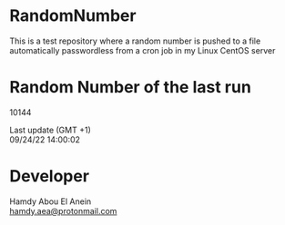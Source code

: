 # RandomNumber    
This is a test repository where a random number is pushed to a file automatically passwordless from a cron job in my Linux CentOS server    
# Random Number of the last run   
10144
      
Last update (GMT +1)    
09/24/22 14:00:02
# Developer    
Hamdy Abou El Anein   
hamdy.aea@protonmail.com
